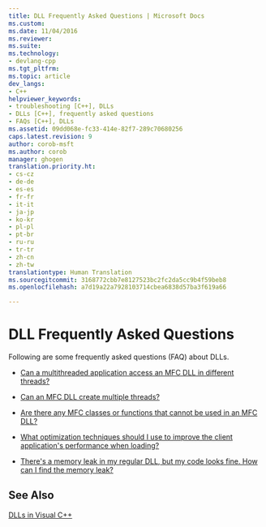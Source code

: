 ```yaml
---
title: DLL Frequently Asked Questions | Microsoft Docs
ms.custom: 
ms.date: 11/04/2016
ms.reviewer: 
ms.suite: 
ms.technology:
- devlang-cpp
ms.tgt_pltfrm: 
ms.topic: article
dev_langs:
- C++
helpviewer_keywords:
- troubleshooting [C++], DLLs
- DLLs [C++], frequently asked questions
- FAQs [C++], DLLs
ms.assetid: 09dd068e-fc33-414e-82f7-289c70680256
caps.latest.revision: 9
author: corob-msft
ms.author: corob
manager: ghogen
translation.priority.ht:
- cs-cz
- de-de
- es-es
- fr-fr
- it-it
- ja-jp
- ko-kr
- pl-pl
- pt-br
- ru-ru
- tr-tr
- zh-cn
- zh-tw
translationtype: Human Translation
ms.sourcegitcommit: 3168772cbb7e8127523bc2fc2da5cc9b4f59beb8
ms.openlocfilehash: a7d19a22a7928103714cbea6838d57ba3f619a66

---
```

# DLL Frequently Asked Questions
Following are some frequently asked questions (FAQ) about DLLs.  
  
-   [Can a multithreaded application access an MFC DLL in different threads?](../build/can-a-multithreaded-application-access-an-mfc-dll-in-different-threads-q.md)  
  
-   [Can an MFC DLL create multiple threads?](../build/can-an-mfc-dll-create-multiple-threads-q.md)  
  
-   [Are there any MFC classes or functions that cannot be used in an MFC DLL?](../build/are-there-any-mfc-classes-or-functions-that-cannot-be-used-in-an-mfc-dll-q.md)  
  
-   [What optimization techniques should I use to improve the client application's performance when loading?](../build/what-optimization-techniques-should-i-use.md)  
  
-   [There's a memory leak in my regular DLL, but my code looks fine. How can I find the memory leak?](../build/memory-leak-in-my-dll.md)  
  
## See Also  
 [DLLs in Visual C++](../build/dlls-in-visual-cpp.md)


<!--HONumber=Jan17_HO1-->


